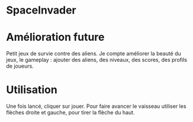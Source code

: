 # SpaceInvader 

# Amélioration future
Petit jeux de survie contre des aliens.
Je compte améliorer la beauté du jeux, le gameplay : ajouter des aliens, des niveaux, des scores, des profils de joueurs.

# Utilisation
Une fois lancé, cliquer sur jouer. Pour faire avancer le vaisseau utiliser les flèches droite et gauche, pour tirer la flèche du haut.
